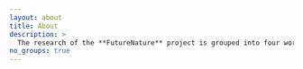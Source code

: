 ```yaml
---
layout: about
title: About
description: >
  The research of the **FutureNature** project is grouped into four work packages 
no_groups: true
---
```


